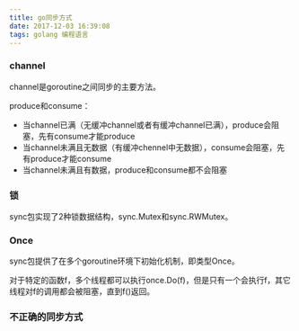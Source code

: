 ```yaml
---
title: go同步方式
date: 2017-12-03 16:39:08
tags: golang 编程语言
---
```


### channel

channel是goroutine之间同步的主要方法。

produce和consume：

- 当channel已满（无缓冲channel或者有缓冲channel已满），produce会阻塞，先有consume才能produce
- 当channel未满且无数据（有缓冲chennel中无数据），consume会阻塞，先有produce才能consume
- 当channel未满且有数据，produce和consume都不会阻塞

### 锁

sync包实现了2种锁数据结构，sync.Mutex和sync.RWMutex。

### Once

sync包提供了在多个goroutine环境下初始化机制，即类型Once。

对于特定的函数f，多个线程都可以执行once.Do(f)，但是只有一个会执行f，其它线程对f的调用都会被阻塞，直到f()返回。

### 不正确的同步方式

